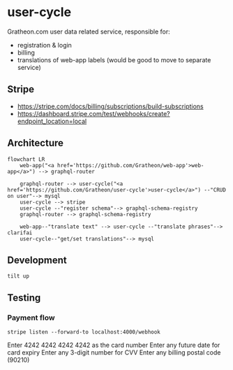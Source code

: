 # user-cycle
Gratheon.com user data related service, responsible for:
- registration & login
- billing
- translations of web-app labels (would be good to move to separate service)

## Stripe
- https://stripe.com/docs/billing/subscriptions/build-subscriptions
- https://dashboard.stripe.com/test/webhooks/create?endpoint_location=local

## Architecture

```mermaid
flowchart LR
    web-app("<a href='https://github.com/Gratheon/web-app'>web-app</a>") --> graphql-router
    
    graphql-router --> user-cycle("<a href='https://github.com/Gratheon/user-cycle'>user-cycle</a>") --"CRUD on user"--> mysql
    user-cycle --> stripe
    user-cycle --"register schema"--> graphql-schema-registry
    graphql-router --> graphql-schema-registry

    web-app--"translate text" --> user-cycle --"translate phrases"--> clarifai
    user-cycle--"get/set translations"--> mysql
```

## Development
```
tilt up
```

## Testing
### Payment flow

```
stripe listen --forward-to localhost:4000/webhook
```

Enter 4242 4242 4242 4242 as the card number
Enter any future date for card expiry
Enter any 3-digit number for CVV
Enter any billing postal code (90210)
